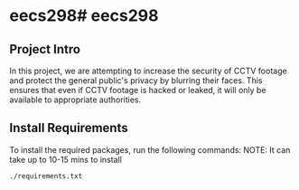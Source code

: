 # eecs298# eecs298

## Project Intro
In this project, we are attempting to increase the security of CCTV footage and protect the general public's privacy by blurring their faces. This ensures that even if CCTV footage is hacked or leaked, it will only be available to appropriate authorities.

## Install Requirements
To install the required packages, run the following commands: 
NOTE: It can take up to 10-15 mins to install

```bash
./requirements.txt
